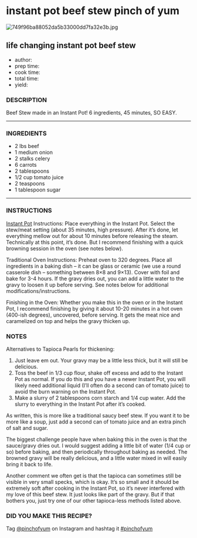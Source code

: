 # instant pot beef stew pinch of yum

![749f96ba88052da5b33000dd7fa32e3b.jpg](../image/749f96ba88052da5b33000dd7fa32e3b.jpg)

## life changing instant pot beef stew

* author:
* prep time:
* cook time:
* total time:
* yield:

### DESCRIPTION

Beef Stew made in an Instant Pot! 6 ingredients, 45 minutes, SO EASY.

---

### INGREDIENTS

* 2 lbs beef
* 1 medium onion
* 2 stalks celery
* 6 carrots
* 2 tablespoons
* 1/2 cup tomato juice
* 2 teaspoons
* 1 tablespoon sugar

---

### INSTRUCTIONS

[Instant Pot](http://amzn.to/2mzfBXu) Instructions: Place everything in the Instant Pot. Select the stew/meat setting (about 35 minutes, high pressure). After it’s done, let everything mellow out for about 10 minutes before releasing the steam. Technically at this point, it’s done. But I recommend finishing with a quick browning session in the oven (see notes below).

Traditional Oven Instructions: Preheat oven to 320 degrees. Place all ingredients in a baking dish – it can be glass or ceramic (we use a round casserole dish – something between 8×8 and 9×13). Cover with foil and bake for 3-4 hours. If the gravy dries out, you can add a little water to the gravy to loosen it up before serving. See notes below for additional modifications/instructions.

Finishing in the Oven: Whether you make this in the oven or in the Instant Pot, I recommend finishing by giving it about 10-20 minutes in a hot oven (400-ish degrees), uncovered, before serving. It gets the meat nice and caramelized on top and helps the gravy thicken up.

### NOTES

Alternatives to Tapioca Pearls for thickening:

1. Just leave em out. Your gravy may be a little less thick, but it will still be delicious.
2. Toss the beef in 1/3 cup flour, shake off excess and add to the Instant Pot as normal. If you do this and you have a newer Instant Pot, you will likely need additional liquid (I’ll often do a second can of tomato juice) to avoid the burn warning on the Instant Pot.
3. Make a slurry of 2 tablespoons corn starch and 1/4 cup water. Add the slurry to everything in the Instant Pot after it’s cooked.

As written, this is more like a traditional saucy beef stew. If you want it to be more like a soup, just add a second can of tomato juice and an extra pinch of salt and sugar.

The biggest challenge people have when baking this in the oven is that the sauce/gravy dries out. I would suggest adding a little bit of water (1/4 cup or so) before baking, and then periodically throughout baking as needed. The browned gravy will be really delicious, and a little water mixed in will easily bring it back to life.

Another comment we often get is that the tapioca can sometimes still be visible in very small specks, which is okay. It’s so small and it should be extremely soft after cooking in the Instant Pot, so it’s never interfered with my love of this beef stew. It just looks like part of the gravy. But if that bothers you, just try one of our other tapioca-less methods listed above.

### DID YOU MAKE THIS RECIPE?

Tag [@pinchofyum](https://www.instagram.com/pinchofyum) on Instagram and hashtag it [#pinchofyum](https://www.instagram.com/explore/tags/pinchofyum)
